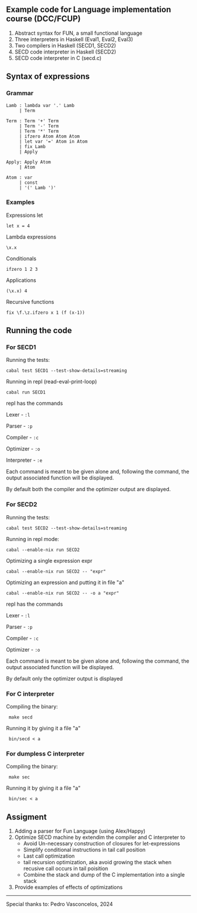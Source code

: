 ## Example code for Language implementation course (DCC/FCUP)

1. Abstract syntax for FUN, a small functional language
2. Three interpreters in Haskell (Eval1, Eval2, Eval3)
3. Two compilers in Haskell (SECD1, SECD2)
4. SECD code interpreter in Haskell (SECD2)
5. SECD code interpreter in C (secd.c)

## Syntax of expressions
### Grammar
```
Lamb : lambda var '.' Lamb      
     | Term

Term : Term '+' Term        
     | Term '-' Term         
     | Term '*' Term           
     | ifzero Atom Atom Atom   
     | let var '=' Atom in Atom
     | fix Lamb                
     | Apply                   

Apply: Apply Atom 
     | Atom       

Atom : var        
     | const 
     | '(' Lamb ')' 
```

### Examples
Expressions let 

    let x = 4

Lambda expressions

    \x.x 

Conditionals

    ifzero 1 2 3

Applications

    (\x.x) 4

Recursive functions

    fix \f.\z.ifzero x 1 (f (x-1))

##  Running the code

### For SECD1
Running the tests:

    cabal test SECD1 --test-show-details=streaming

Running in repl (read-eval-print-loop)

    cabal run SECD1

repl has the commands

Lexer       - `:l` 

Parser      - `:p`

Compiler    - `:c`

Optimizer   - `:o`

Interpreter - `:e`

Each command is meant to be given alone and,
following the command, 
the output associated function will be displayed.

By default both the compiler and 
the optimizer output are displayed.

### For SECD2
Running the tests:

    cabal test SECD2 --test-show-details=streaming

Running in repl mode:

    cabal --enable-nix run SECD2

Optimizing a single expression expr

    cabal --enable-nix run SECD2 -- "expr"

Optimizing an expression and putting it in file "a"

    cabal --enable-nix run SECD2 -- -o a "expr"


repl has the commands

Lexer       - `:l` 

Parser      - `:p`

Compiler    - `:c`

Optimizer   - `:o`

Each command is meant to be given alone and,
following the command, 
the output associated function will be displayed.

By default only the optimizer output is displayed



### For C interpreter
Compiling the binary:

     make secd
Running it by giving it a file "a" 

     bin/secd < a

### For dumpless C interpreter
Compiling the binary:

     make sec
Running it by giving it a file "a" 

     bin/sec < a

## Assigment

1. Adding a parser for Fun Language (using Alex/Happy)
2. Optimize SECD machine by extendim the compiler and C interpreter to
    - Avoid Un-necessary construction of closures for let-expressions
    - Simplify conditional instructions in tail call position
    - Last call optimization
    - tail recursion optimization, aka avoid growing the stack when recusive call occurs in tail poisition
    - Combine the stack and dump of the C implementation into a single stack
3. Provide examples of effects of optimizations


----
Special thanks to:
Pedro Vasconcelos, 2024
